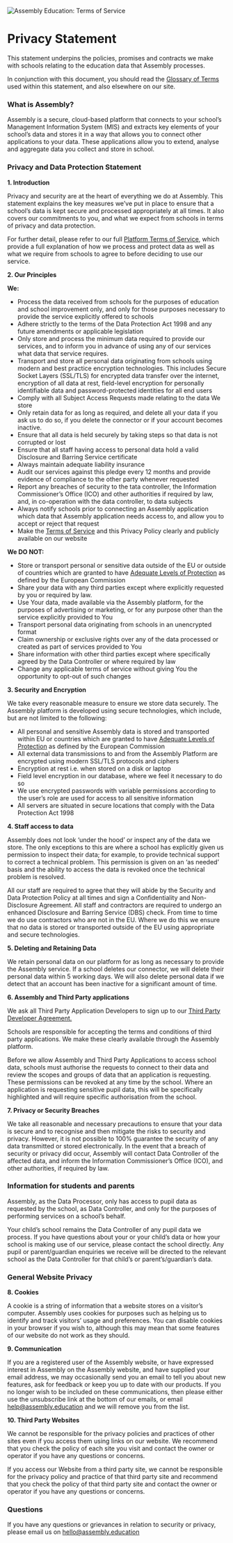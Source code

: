 ![Assembly Education: Terms of Service](http://assembly.education/images/assembly-logo-afe63f47.png)

# Privacy Statement

This statement underpins the policies, promises and contracts we make with schools relating to the education data that Assembly processes.

In conjunction with this document, you should read the [Glossary of Terms](https://assembly.education/privacy/glossary) used within this statement, and also elsewhere on our site.

### What is Assembly?

Assembly is a secure, cloud-based platform that connects to your school’s Management Information System (MIS) and extracts key elements of your school’s data and stores it in a way that allows you to connect other applications to your data.  These applications allow you to extend, analyse and aggregate data you collect and store in school.

### Privacy and Data Protection Statement

__1. Introduction__

Privacy and security are at the heart of everything we do at Assembly. This statement explains the key measures we’ve put in place to ensure that a school’s data is kept secure and processed appropriately at all times. It also covers our commitments to you, and what we expect from schools in terms of privacy and data protection.

For further detail, please refer to our full [Platform Terms of Service](https://assembly.education/terms), which provide a full explanation of how we process and protect data as well as what we require from schools to agree to before deciding to use our service.

__2. Our Principles__

__We:__

* Process the data received from schools for the purposes of education and school improvement only, and only for those purposes necessary to provide the service explicitly offered to schools
* Adhere strictly to the terms of the Data Protection Act 1998 and any future amendments or applicable legislation
* Only store and process the minimum data required to provide our services, and to inform you in advance of using any of our services what data that service requires.
* Transport and store all personal data originating from schools using modern and best practice encryption technologies.  This includes Secure Socket Layers (SSL/TLS) for encrypted data transfer over the internet, encryption of all data at rest, field-level encryption for personally identifiable data and password-protected identities for all end users
* Comply with all Subject Access Requests made relating to the data We store
* Only retain data for as long as required, and delete all your data if you ask us to do so, if you delete the connector or if your account becomes inactive.
* Ensure that all data is held securely by taking steps so that data is not corrupted or lost
* Ensure that all staff having access to personal data hold a valid Disclosure and Barring Service certificate
* Always maintain adequate liability insurance
* Audit our services against this pledge every 12 months and provide evidence of compliance to the other party whenever requested
* Report any breaches of security to the tata controller, the Information Commissioner’s Office (ICO) and other authorities if required by law, and, in co-operation with the data controller, to data subjects
* Always notify schools prior to connecting an Assembly application which data that  Assembly application needs access to, and allow you to accept or reject that request
* Make the [Terms of Service](https://assembly.education/terms) and this Privacy Policy clearly and publicly available on our website

__We DO NOT:__

* Store or transport personal or sensitive data outside of the EU or outside of countries which are granted to have [Adequate Levels of Protection](http://ec.europa.eu/justice/data-protection/international-transfers/adequacy/index_en.htm) as defined by the European Commission
* Share your data with any third parties except where explicitly requested by you or required by law.
* Use Your data, made available via the Assembly platform, for the purposes of advertising or marketing, or for any purpose other than the service explicitly provided to You
* Transport personal data originating from schools in an unencrypted format
* Claim ownership or exclusive rights over any of the data processed or created as part of services provided to You
* Share information with other third parties except where specifically agreed by the Data Controller or where required by law
* Change any applicable terms of service without giving You the opportunity to opt-out of such changes

__3. Security and Encryption__

We take every reasonable measure to ensure we store data securely. The Assembly platform is developed using secure technologies, which include, but are not limited to the following:

* All personal and sensitive Assembly data is stored and transported within EU or countries which are granted to have [Adequate Levels of Protection](http://ec.europa.eu/justice/data-protection/international-transfers/adequacy/index_en.htm) as defined by the European Commission
* All external data transmissions to and from the Assembly Platform are encrypted using modern SSL/TLS protocols and ciphers
* Encryption at rest i.e. when stored on a disk or laptop
* Field level encryption in our database, where we feel it necessary to do so
* We use encrypted passwords with variable permissions according to the user’s role are used for access to all sensitive information
* All servers are situated in secure locations that comply with the Data Protection Act 1998

__4. Staff access to data__

Assembly does not look ‘under the hood’ or inspect any of the data we store.  The only exceptions to this are where a school has explicitly given us permission to inspect their data; for example, to provide technical support to correct a technical problem. This permission is given on an ‘as needed’ basis and the ability to access the data is revoked once the technical problem is resolved.

All our staff are required to agree that they will abide by the Security and Data Protection Policy at all times and sign a Confidentiality and Non-Disclosure Agreement.  All staff and contractors are required to undergo an enhanced Disclosure and Barring Service (DBS) check.  From time to time we do use contractors who are not in the EU.  Where we do this we ensure that no data is stored or transported outside of the EU using appropriate and secure technologies.

__5. Deleting and Retaining Data__

We retain personal data on our platform for as long as necessary to provide the Assembly service.  If a school deletes our connector, we will delete their personal data within 5 working days.  We will also delete personal data if we detect that an account has been inactive for a significant amount of time.

__6. Assembly and Third Party applications__

We ask all Third Party Application Developers to sign up to our [Third Party Developer Agreement.](https://assembly.education/developer-agreement)

Schools are responsible for accepting the terms and conditions of third party applications. We make these clearly available through the Assembly platform.

Before we allow Assembly and Third Party Applications to access school data, schools must authorise the requests to connect to their data and review the scopes and groups of data that an application is requesting.  These permissions can be revoked at any time by the school.  Where an application is requesting sensitive pupil data, this will be specifically highlighted and will require specific authorisation from the school.

__7. Privacy or Security Breaches__

We take all reasonable and necessary precautions to ensure that your data is secure and to recognise and then mitigate the risks to security and privacy.  However, it is not possible to 100% guarantee the security of any data transmitted or stored electronically.  In the event that a breach of security or privacy did occur, Assembly will contact Data Controller of the affected data, and inform the Information Commissioner’s Office (ICO), and other authorities, if required by law.


### Information for students and parents

Assembly, as the Data Processor, only has access to pupil data as requested by the school, as Data Controller, and only for the purposes of performing services on a school’s behalf.

Your child’s school remains the Data Controller of any pupil data we process. If you have questions about your or your child’s data or how your school is making use of our service, please contact the school directly.  Any pupil or parent/guardian enquiries we receive will be directed to the relevant school as the Data Controller for that child’s or parent’s/guardian’s data.

### General Website Privacy

__8. Cookies__

 A cookie is a string of information that a website stores on a visitor’s computer. Assembly uses cookies for purposes such as helping us to identify and track visitors’ usage and preferences. You can disable cookies in your browser if you wish to, although this may mean that some features of our website do not work as they should.

__9. Communication__

If you are a registered user of the Assembly website, or have expressed interest in Assembly on the Assembly website, and have supplied your email address, we may occasionally send you an email to tell you about new features, ask for feedback or keep you up to date with our products. If you no longer wish to be included on these communications, then please either use the unsubscribe link at the bottom of our emails, or email <help@assembly.education> and we will remove you from the list.

__10. Third Party Websites__

We cannot be responsible for the privacy policies and practices of other sites even if you access them using links on our website. We recommend that you check the policy of each site you visit and contact the owner or operator if you have any questions or concerns.

If you access our Website from a third party site, we cannot be responsible for the privacy policy and practice of that third party site and recommend that you check the policy of that third party site and contact the owner or operator if you have any questions or concerns.

### Questions
If you have any questions or grievances in relation to security or privacy, please email us on <hello@assembly.education>

